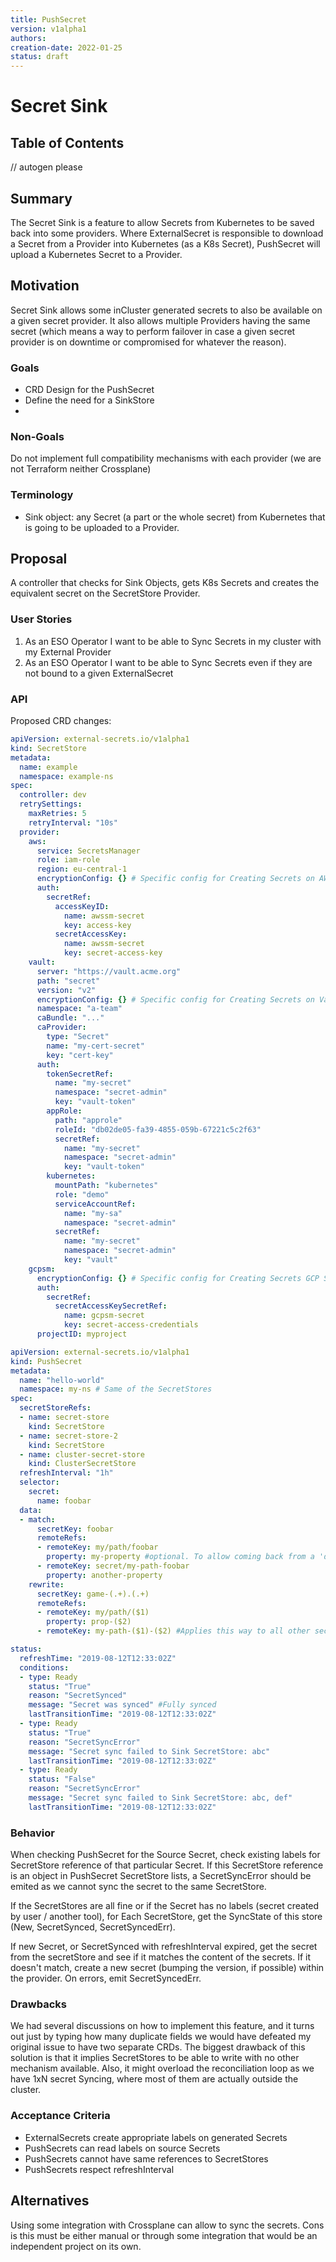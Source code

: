 ```yaml
---
title: PushSecret
version: v1alpha1
authors:
creation-date: 2022-01-25
status: draft
---
```

# Secret Sink

## Table of Contents

<!-- toc -->
// autogen please
<!-- /toc -->


## Summary
The Secret Sink is a feature to allow Secrets from Kubernetes to be saved back into some providers. Where ExternalSecret is responsible to download a Secret from a Provider into Kubernetes (as a K8s Secret), PushSecret will upload a Kubernetes Secret to a Provider.

## Motivation
Secret Sink allows some inCluster generated secrets to also be available on a given secret provider. It also allows multiple Providers having the same secret (which means a way to perform failover in case a given secret provider is on downtime or compromised for whatever the reason).

### Goals
- CRD Design for the PushSecret
- Define the need for a SinkStore
-
### Non-Goals
Do not implement full compatibility mechanisms with each provider (we are not Terraform neither Crossplane)

### Terminology
- Sink object: any Secret (a part or the whole secret) from Kubernetes that is going to be uploaded to a Provider.
## Proposal

A controller that checks for Sink Objects, gets K8s Secrets and creates the equivalent secret on the SecretStore Provider.

### User Stories
1. As an ESO Operator I want to be able to Sync Secrets in my cluster with my External Provider
1. As an ESO Operator I want to be able to Sync Secrets even if they are not bound to a given ExternalSecret

### API
Proposed CRD changes:

```yaml
apiVersion: external-secrets.io/v1alpha1
kind: SecretStore
metadata:
  name: example
  namespace: example-ns
spec:
  controller: dev
  retrySettings:
    maxRetries: 5
    retryInterval: "10s"
  provider:
    aws:
      service: SecretsManager
      role: iam-role
      region: eu-central-1
      encryptionConfig: {} # Specific config for Creating Secrets on AWS
      auth:
        secretRef:
          accessKeyID:
            name: awssm-secret
            key: access-key
          secretAccessKey:
            name: awssm-secret
            key: secret-access-key
    vault:
      server: "https://vault.acme.org"
      path: "secret"
      version: "v2"
      encryptionConfig: {} # Specific config for Creating Secrets on Vault ()
      namespace: "a-team"
      caBundle: "..."
      caProvider:
        type: "Secret"
        name: "my-cert-secret"
        key: "cert-key"
      auth:
        tokenSecretRef:
          name: "my-secret"
          namespace: "secret-admin"
          key: "vault-token"
        appRole:
          path: "approle"
          roleId: "db02de05-fa39-4855-059b-67221c5c2f63"
          secretRef:
            name: "my-secret"
            namespace: "secret-admin"
            key: "vault-token"
        kubernetes:
          mountPath: "kubernetes"
          role: "demo"
          serviceAccountRef:
            name: "my-sa"
            namespace: "secret-admin"
          secretRef:
            name: "my-secret"
            namespace: "secret-admin"
            key: "vault"
    gcpsm:
      encryptionConfig: {} # Specific config for Creating Secrets GCP SM
      auth:
        secretRef:
          secretAccessKeySecretRef:
            name: gcpsm-secret
            key: secret-access-credentials
      projectID: myproject
```

```yaml
apiVersion: external-secrets.io/v1alpha1
kind: PushSecret
metadata:
  name: "hello-world"
  namespace: my-ns # Same of the SecretStores
spec:
  secretStoreRefs:
  - name: secret-store
    kind: SecretStore
  - name: secret-store-2
    kind: SecretStore
  - name: cluster-secret-store
    kind: ClusterSecretStore
  refreshInterval: "1h"
  selector:
    secret:
      name: foobar
  data:
  - match:
      secretKey: foobar
      remoteRefs:
      - remoteKey: my/path/foobar
        property: my-property #optional. To allow coming back from a 'dataFrom'
      - remoteKey: secret/my-path-foobar
        property: another-property
    rewrite:
      secretKey: game-(.+).(.+)
      remoteRefs:
      - remoteKey: my/path/($1)
        property: prop-($2)
      - remoteKey: my-path-($1)-($2) #Applies this way to all other secretStores

status:
  refreshTime: "2019-08-12T12:33:02Z"
  conditions:
  - type: Ready
    status: "True"
    reason: "SecretSynced"
    message: "Secret was synced" #Fully synced
    lastTransitionTime: "2019-08-12T12:33:02Z"
  - type: Ready
    status: "True"
    reason: "SecretSyncError"
    message: "Secret sync failed to Sink SecretStore: abc"
    lastTransitionTime: "2019-08-12T12:33:02Z"
  - type: Ready
    status: "False"
    reason: "SecretSyncError"
    message: "Secret sync failed to Sink SecretStore: abc, def"
    lastTransitionTime: "2019-08-12T12:33:02Z"
```

### Behavior
When checking PushSecret for the Source Secret, check existing labels for SecretStore reference of that particular Secret. If this SecretStore reference is an object in PushSecret SecretStore lists, a SecretSyncError should be emited as we cannot sync the secret to the same SecretStore.

If the SecretStores are all fine or if the Secret has no labels (secret created by user / another tool), for Each SecretStore, get the SyncState of this store (New, SecretSynced, SecretSyncedErr).

If new Secret, or SecretSynced with refreshInterval expired, get the secret from the secretStore and see if it matches the content of the secrets. If it doesn't match, create a new secret (bumping the version, if possible) within the provider. On errors, emit SecretSyncedErr.

### Drawbacks

We had several discussions on how to implement this feature, and it turns out just by typing how many duplicate fields we would have defeated my original issue to have two separate CRDs. The biggest drawback of this solution is that it implies SecretStores to be able to write with no other mechanism available. Also, it might overload the reconciliation loop as we have 1xN secret Syncing, where most of them are actually outside the cluster.

### Acceptance Criteria
+ ExternalSecrets create appropriate labels on generated Secrets
+ PushSecrets can read labels on source Secrets
+ PushSecrets cannot have same references to SecretStores
+ PushSecrets respect refreshInterval
## Alternatives
Using some integration with Crossplane can allow to sync the secrets. Cons is this must be either manual or through some integration that would be an independent project on its own.

